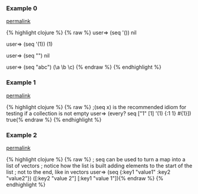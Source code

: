 ### Example 0
[permalink](#example-0)

{% highlight clojure %}
{% raw %}
user=> (seq '())
nil

user=> (seq '(1))
(1)

user=> (seq "")
nil

user=> (seq "abc")
(\a \b \c)
{% endraw %}
{% endhighlight %}


### Example 1
[permalink](#example-1)

{% highlight clojure %}
{% raw %}
;(seq x) is the recommended idiom for testing if a collection is not empty
user=> (every? seq ["1" [1] '(1) {:1 1} #{1}])
true{% endraw %}
{% endhighlight %}


### Example 2
[permalink](#example-2)

{% highlight clojure %}
{% raw %}
; seq can be used to turn a map into a list of vectors
; notice how the list is built adding elements to the start of the list
; not to the end, like in vectors
user=> (seq {:key1 "value1" :key2 "value2"})
([:key2 "value 2"] [:key1 "value 1"]){% endraw %}
{% endhighlight %}


